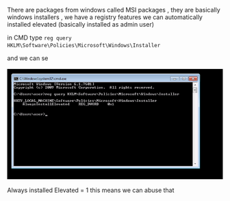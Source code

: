 There are packages from windows called MSI packages , they are basically windows installers , we have a registry features we can automatically installed elevated (basically installed as admin user)

in CMD type 
`reg query HKLM\Software\Policies\Microsoft\Windows\Installer`

and we can se 
<br><br>
![](/Windows-Privilege-Escalation-Notes/windows_images/always_installed_Elevated-1.png)

Always installed Elevated = 1 this means we can abuse that 


